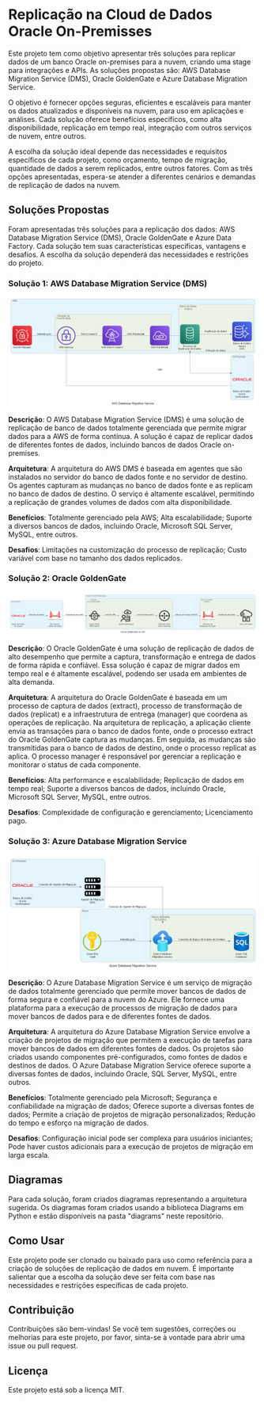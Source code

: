# Replicação na Cloud de Dados Oracle On-Premisses
Este projeto tem como objetivo apresentar três soluções para replicar dados de um banco Oracle on-premises para a nuvem, criando uma stage para integrações e APIs. As soluções propostas são: AWS Database Migration Service (DMS), Oracle GoldenGate e Azure Database Migration Service.

O objetivo é fornecer opções seguras, eficientes e escaláveis para manter os dados atualizados e disponíveis na nuvem, para uso em aplicações e análises. Cada solução oferece benefícios específicos, como alta disponibilidade, replicação em tempo real, integração com outros serviços de nuvem, entre outros.

A escolha da solução ideal depende das necessidades e requisitos específicos de cada projeto, como orçamento, tempo de migração, quantidade de dados a serem replicados, entre outros fatores. Com as três opções apresentadas, espera-se atender a diferentes cenários e demandas de replicação de dados na nuvem.

## Soluções Propostas
Foram apresentadas três soluções para a replicação dos dados: AWS Database Migration Service (DMS), Oracle GoldenGate e Azure Data Factory. Cada solução tem suas características específicas, vantagens e desafios. A escolha da solução dependerá das necessidades e restrições do projeto.

### Solução 1: AWS Database Migration Service (DMS)

![Arquitetura sugerida](./scr/diagrams/aws_database_migration_service.png)

**Descrição**:
O AWS Database Migration Service (DMS) é uma solução de replicação de banco de dados totalmente gerenciada que permite migrar dados para a AWS de forma contínua. A solução é capaz de replicar dados de diferentes fontes de dados, incluindo bancos de dados Oracle on-premises.

**Arquitetura**:
A arquitetura do AWS DMS é baseada em agentes que são instalados no servidor do banco de dados fonte e no servidor de destino. Os agentes capturam as mudanças no banco de dados fonte e as replicam no banco de dados de destino. O serviço é altamente escalável, permitindo a replicação de grandes volumes de dados com alta disponibilidade.

**Benefícios**:
Totalmente gerenciado pela AWS;
Alta escalabilidade;
Suporte a diversos bancos de dados, incluindo Oracle, Microsoft SQL Server, MySQL, entre outros.

**Desafios**:
Limitações na customização do processo de replicação;
Custo variável com base no tamanho dos dados replicados.

### Solução 2: Oracle GoldenGate

![Arquitetura sugerida](./scr/diagrams/oracle_goldengate_na_oci.png)

**Descrição**:
O Oracle GoldenGate é uma solução de replicação de dados de alto desempenho que permite a captura, transformação e entrega de dados de forma rápida e confiável. Essa solução é capaz de migrar dados em tempo real e é altamente escalável, podendo ser usada em ambientes de alta demanda.

**Arquitetura**:
A arquitetura do Oracle GoldenGate é baseada em um processo de captura de dados (extract), processo de transformação de dados (replicat) e a infraestrutura de entrega (manager) que coordena as operações de replicação. Na arquitetura de replicação, a aplicação cliente envia as transações para o banco de dados fonte, onde o processo extract do Oracle GoldenGate captura as mudanças. Em seguida, as mudanças são transmitidas para o banco de dados de destino, onde o processo replicat as aplica. O processo manager é responsável por gerenciar a replicação e monitorar o status de cada componente.

**Benefícios**:
Alta performance e escalabilidade;
Replicação de dados em tempo real;
Suporte a diversos bancos de dados, incluindo Oracle, Microsoft SQL Server, MySQL, entre outros.

**Desafios**:
Complexidade de configuração e gerenciamento;
Licenciamento pago.

### Solução 3: Azure Database Migration Service

![Arquitetura sugerida](./scr/diagrams/azure_database_migration_service.png)

**Descrição**:
O Azure Database Migration Service é um serviço de migração de dados totalmente gerenciado que permite mover bancos de dados de forma segura e confiável para a nuvem do Azure. Ele fornece uma plataforma para a execução de processos de migração de dados para mover bancos de dados para e de diferentes fontes de dados.

**Arquitetura**:
A arquitetura do Azure Database Migration Service envolve a criação de projetos de migração que permitem a execução de tarefas para mover bancos de dados em diferentes fontes de dados. Os projetos são criados usando componentes pré-configurados, como fontes de dados e destinos de dados. O Azure Database Migration Service oferece suporte a diversas fontes de dados, incluindo Oracle, SQL Server, MySQL, entre outros.

**Benefícios**:
Totalmente gerenciado pela Microsoft;
Segurança e confiabilidade na migração de dados;
Oferece suporte a diversas fontes de dados;
Permite a criação de projetos de migração personalizados;
Redução do tempo e esforço na migração de dados.

**Desafios**:
Configuração inicial pode ser complexa para usuários iniciantes;
Pode haver custos adicionais para a execução de projetos de migração em larga escala.

## Diagramas
Para cada solução, foram criados diagramas representando a arquitetura sugerida. Os diagramas foram criados usando a biblioteca Diagrams em Python e estão disponíveis na pasta "diagrams" neste repositório.

## Como Usar
Este projeto pode ser clonado ou baixado para uso como referência para a criação de soluções de replicação de dados em nuvem. É importante salientar que a escolha da solução deve ser feita com base nas necessidades e restrições específicas de cada projeto.

## Contribuição
Contribuições são bem-vindas! Se você tem sugestões, correções ou melhorias para este projeto, por favor, sinta-se à vontade para abrir uma issue ou pull request.

## Licença
Este projeto está sob a licença MIT.
